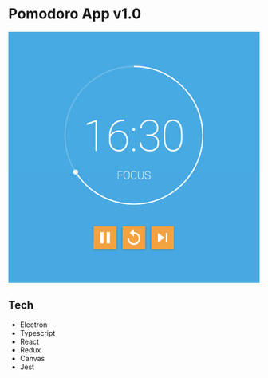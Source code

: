 # Pomodoro App v1.0

![Screenshot of app](./screenshot.png)

## Tech

-   Electron
-   Typescript
-   React
-   Redux
-   Canvas
-   Jest
